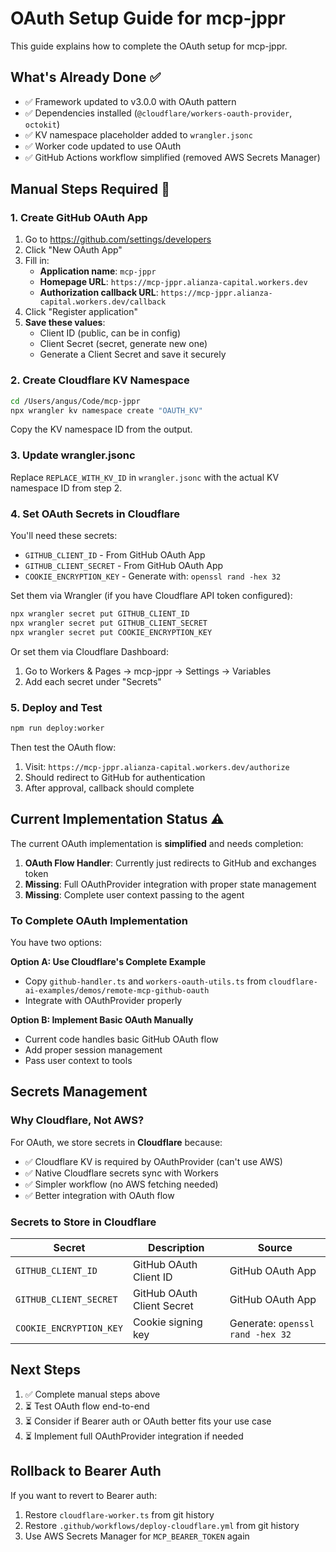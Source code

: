 # OAuth Setup Guide for mcp-jppr

This guide explains how to complete the OAuth setup for mcp-jppr.

## What's Already Done ✅

- ✅ Framework updated to v3.0.0 with OAuth pattern
- ✅ Dependencies installed (`@cloudflare/workers-oauth-provider`, `octokit`)
- ✅ KV namespace placeholder added to `wrangler.jsonc`
- ✅ Worker code updated to use OAuth
- ✅ GitHub Actions workflow simplified (removed AWS Secrets Manager)

## Manual Steps Required 🔧

### 1. Create GitHub OAuth App

1. Go to https://github.com/settings/developers
2. Click "New OAuth App"
3. Fill in:
   - **Application name**: `mcp-jppr`
   - **Homepage URL**: `https://mcp-jppr.alianza-capital.workers.dev`
   - **Authorization callback URL**: `https://mcp-jppr.alianza-capital.workers.dev/callback`
4. Click "Register application"
5. **Save these values**:
   - Client ID (public, can be in config)
   - Client Secret (secret, generate new one)
   - Generate a Client Secret and save it securely

### 2. Create Cloudflare KV Namespace

```bash
cd /Users/angus/Code/mcp-jppr
npx wrangler kv namespace create "OAUTH_KV"
```

Copy the KV namespace ID from the output.

### 3. Update wrangler.jsonc

Replace `REPLACE_WITH_KV_ID` in `wrangler.jsonc` with the actual KV namespace ID from step 2.

### 4. Set OAuth Secrets in Cloudflare

You'll need these secrets:
- `GITHUB_CLIENT_ID` - From GitHub OAuth App
- `GITHUB_CLIENT_SECRET` - From GitHub OAuth App  
- `COOKIE_ENCRYPTION_KEY` - Generate with: `openssl rand -hex 32`

Set them via Wrangler (if you have Cloudflare API token configured):

```bash
npx wrangler secret put GITHUB_CLIENT_ID
npx wrangler secret put GITHUB_CLIENT_SECRET
npx wrangler secret put COOKIE_ENCRYPTION_KEY
```

Or set them via Cloudflare Dashboard:
1. Go to Workers & Pages → mcp-jppr → Settings → Variables
2. Add each secret under "Secrets"

### 5. Deploy and Test

```bash
npm run deploy:worker
```

Then test the OAuth flow:
1. Visit: `https://mcp-jppr.alianza-capital.workers.dev/authorize`
2. Should redirect to GitHub for authentication
3. After approval, callback should complete

## Current Implementation Status ⚠️

The current OAuth implementation is **simplified** and needs completion:

1. **OAuth Flow Handler**: Currently just redirects to GitHub and exchanges token
2. **Missing**: Full OAuthProvider integration with proper state management
3. **Missing**: Complete user context passing to the agent

### To Complete OAuth Implementation

You have two options:

**Option A: Use Cloudflare's Complete Example**
- Copy `github-handler.ts` and `workers-oauth-utils.ts` from `cloudflare-ai-examples/demos/remote-mcp-github-oauth`
- Integrate with OAuthProvider properly

**Option B: Implement Basic OAuth Manually**
- Current code handles basic GitHub OAuth flow
- Add proper session management
- Pass user context to tools

## Secrets Management

### Why Cloudflare, Not AWS?

For OAuth, we store secrets in **Cloudflare** because:
- ✅ Cloudflare KV is required by OAuthProvider (can't use AWS)
- ✅ Native Cloudflare secrets sync with Workers
- ✅ Simpler workflow (no AWS fetching needed)
- ✅ Better integration with OAuth flow

### Secrets to Store in Cloudflare

| Secret | Description | Source |
|--------|-------------|--------|
| `GITHUB_CLIENT_ID` | GitHub OAuth Client ID | GitHub OAuth App |
| `GITHUB_CLIENT_SECRET` | GitHub OAuth Client Secret | GitHub OAuth App |
| `COOKIE_ENCRYPTION_KEY` | Cookie signing key | Generate: `openssl rand -hex 32` |

## Next Steps

1. ✅ Complete manual steps above
2. ⏳ Test OAuth flow end-to-end
3. ⏳ Consider if Bearer auth or OAuth better fits your use case
4. ⏳ Implement full OAuthProvider integration if needed

## Rollback to Bearer Auth

If you want to revert to Bearer auth:
1. Restore `cloudflare-worker.ts` from git history
2. Restore `.github/workflows/deploy-cloudflare.yml` from git history
3. Use AWS Secrets Manager for `MCP_BEARER_TOKEN` again

